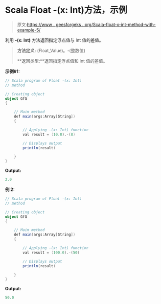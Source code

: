 # Scala Float -(x: Int)方法，示例

> 原文:[https://www . geesforgeks . org/Scala-float-x-int-method-with-example-5/](https://www.geeksforgeeks.org/scala-float-x-int-method-with-example-5/)

利用 **-(x: Int)** 方法返回指定浮点值与 Int 值的差值。

> **方法定义:** (Float_Value)。-(整数值)
> 
> **返回类型:**返回指定浮点值和 int 值的差值。

**示例#1:**

```scala
// Scala program of Float -(x: Int)
// method

// Creating object
object GfG
{ 

    // Main method
    def main(args:Array[String])
    {

        // Applying -(x: Int) function
        val result = (10.0).-(8)

        // Displays output
        println(result)

    }
} 
```

**Output:**

```scala
2.0

```

**例 2:**

```scala
// Scala program of Float -(x: Int)
// method

// Creating object
object GfG
{ 

    // Main method
    def main(args:Array[String])
    {

        // Applying -(x: Int) function
        val result = (100.0).-(50)

        // Displays output
        println(result)

    }
} 
```

**Output:**

```scala
50.0

```